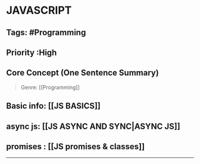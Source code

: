 
# JAVASCRIPT
## Tags: #Programming
## Priority :High
## Core Concept (One Sentence Summary)

> Genre: [[Programming]]

## Basic info: [[JS BASICS]]
## async js: [[JS ASYNC AND SYNC|ASYNC JS]]
## promises : [[JS promises & classes]]
---